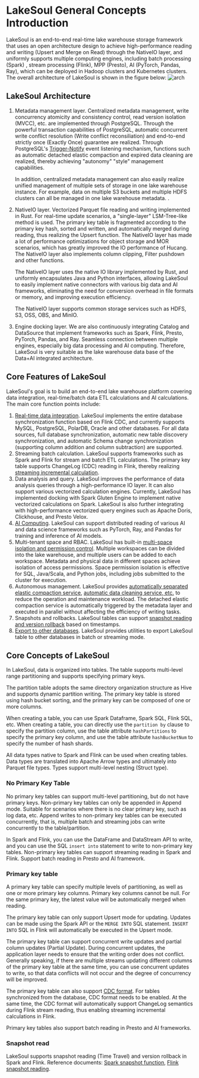 # LakeSoul General Concepts Introduction

LakeSoul is an end-to-end real-time lake warehouse storage framework that uses an open architecture design to achieve high-performance reading and writing (Upsert and Merge on Read) through the NativeIO layer, and uniformly supports multiple computing engines, including batch processing (Spark) , stream processing (Flink), MPP (Presto), AI (PyTorch, Pandas, Ray), which can be deployed in Hadoop clusters and Kubernetes clusters. The overall architecture of LakeSoul is shown in the figure below:
![arch](@site/static/img/lakeSoulModel.png)

## LakeSoul Architecture
1. Metadata management layer. Centralized metadata management, write concurrency atomicity and consistency control, read version isolation (MVCC), etc. are implemented through PostgreSQL. Through the powerful transaction capabilities of PostgreSQL, automatic concurrent write conflict resolution (Write conflict reconsiliation) and end-to-end strictly once (Exactly Once) guarantee are realized. Through PostgreSQL's [Trigger-Notify](https://www.postgresql.org/docs/current/sql-notify.html) event listening mechanism, functions such as automatic detached elastic compaction and expired data cleaning are realized, thereby achieving "autonomy" "style" management capabilities.

   In addition, centralized metadata management can also easily realize unified management of multiple sets of storage in one lake warehouse instance. For example, data on multiple S3 buckets and multiple HDFS clusters can all be managed in one lake warehouse metadata. .

2. NativeIO layer. Vectorized Parquet file reading and writing implemented in Rust. For real-time update scenarios, a "single-layer" LSM-Tree-like method is used. The primary key table is fragmented according to the primary key hash, sorted and written, and automatically merged during reading, thus realizing the Upsert function. The NativeIO layer has made a lot of performance optimizations for object storage and MOR scenarios, which has greatly improved the IO performance of Hucang. The NativeIO layer also implements column clipping, Filter pushdown and other functions.

   The NativeIO layer uses the native IO library implemented by Rust, and uniformly encapsulates Java and Python interfaces, allowing LakeSoul to easily implement native connectors with various big data and AI frameworks, eliminating the need for conversion overhead in file formats or memory, and improving execution efficiency.

   The NativeIO layer supports common storage services such as HDFS, S3, OSS, OBS, and MinIO.

3. Engine docking layer. We are also continuously integrating Catalog and DataSource that implement frameworks such as Spark, Flink, Presto, PyTorch, Pandas, and Ray. Seamless connection between multiple engines, especially big data processing and AI computing. Therefore, LakeSoul is very suitable as the lake warehouse data base of the Data+AI integrated architecture.

## Core Features of LakeSoul
LakeSoul's goal is to build an end-to-end lake warehouse platform covering data integration, real-time/batch data ETL calculations and AI calculations. The main core function points include:
1. [Real-time data integration](../03-Usage%20Docs/05-flink-cdc-sync.md). LakeSoul implements the entire database synchronization function based on Flink CDC, and currently supports MySQL, PostgreSQL, PolarDB, Oracle and other databases. For all data sources, full database synchronization, automatic new table discovery synchronization, and automatic Schema change synchronization (supporting column addition and column subtraction) are supported.
2. Streaming batch calculation. LakeSoul supports frameworks such as Spark and Flink for stream and batch ETL calculations. The primary key table supports ChangeLog (CDC) reading in Flink, thereby realizing [streaming incremental calculation](../03-Usage%20Docs/06-flink-lakesoul-connector.md).
3. Data analysis and query. LakeSoul improves the performance of data analysis queries through a high-performance IO layer. It can also support various vectorized calculation engines. Currently, LakeSoul has implemented docking with Spark Gluten Engine to implement native vectorized calculations on Spark. LakeSoul is also further integrating with high-performance vectorized query engines such as Apache Doris, Clickhouse, and Presto Velox.
4. [AI Computing](../03-Usage%20Docs/11-machine-learning-support.md). LakeSoul can support distributed reading of various AI and data science frameworks such as PyTorch, Ray, and Pandas for training and inference of AI models.
5. Multi-tenant space and RBAC. LakeSoul has built-in [multi-space isolation and permission control](../03-Usage%20Docs/12-workspace-and-rbac.md). Multiple workspaces can be divided into the lake warehouse, and multiple users can be added to each workspace. Metadata and physical data in different spaces achieve isolation of access permissions. Space permission isolation is effective for SQL, Java/Scala, and Python jobs, including jobs submitted to the cluster for execution.
6. Autonomous management. LakeSoul provides [automatically separated elastic compaction service](../03-Usage%20Docs/08-auto-compaction-task.md), [automatic data cleaning service, etc.](../03-Usage%20Docs/09-clean-redundant-data.md) to reduce the operation and maintenance workload. The detached elastic compaction service is automatically triggered by the metadata layer and executed in parallel without affecting the efficiency of writing tasks.
7. Snapshots and rollbacks. LakeSoul tables can support [snapshot reading and version rollback](../02-Tutorials/03-snapshot-manage.md) based on timestamps.
8. [Export to other databases](../03-Usage%20Docs/14-export-to-databases.md). LakeSoul provides utilities to export LakeSoul table to other databases in batch or streaming mode.

## Core Concepts of LakeSoul
In LakeSoul, data is organized into tables. The table supports multi-level range partitioning and supports specifying primary keys.

The partition table adopts the same directory organization structure as Hive and supports dynamic partition writing. The primary key table is stored using hash bucket sorting, and the primary key can be composed of one or more columns.

When creating a table, you can use Spark Dataframe, Spark SQL, Flink SQL, etc. When creating a table, you can directly use the `partition by` clause to specify the partition column, use the table attribute `hashPartitions` to specify the primary key column, and use the table attribute `hashBucketNum` to specify the number of hash shards.

All data types native to Spark and Flink can be used when creating tables. Data types are translated into Apache Arrow types and ultimately into Parquet file types. Types support multi-level nesting (Struct type).

### No Primary Key Table
No primary key tables can support multi-level partitioning, but do not have primary keys. Non-primary key tables can only be appended in Append mode. Suitable for scenarios where there is no clear primary key, such as log data, etc. Append writes to non-primary key tables can be executed concurrently, that is, multiple batch and streaming jobs can write concurrently to the table/partition.

In Spark and Flink, you can use the DataFrame and DataStream API to write, and you can use the SQL `insert into` statement to write to non-primary key tables. Non-primary key tables can support streaming reading in Spark and Flink. Support batch reading in Presto and AI framework.

### Primary key table
A primary key table can specify multiple levels of partitioning, as well as one or more primary key columns. Primary key columns cannot be null. For the same primary key, the latest value will be automatically merged when reading.

The primary key table can only support Upsert mode for updating. Updates can be made using the Spark API or the `MERGE INTO` SQL statement. `INSERT INTO` SQL in Flink will automatically be executed in the Upsert mode.

The primary key table can support concurrent write updates and partial column updates (Partial Update). During concurrent updates, the application layer needs to ensure that the writing order does not conflict. Generally speaking, if there are multiple streams updating different columns of the primary key table at the same time, you can use concurrent updates to write, so that data conflicts will not occur and the degree of concurrency will be improved.

The primary key table can also support [CDC format](../03-Usage%20Docs/04-cdc-ingestion-table.mdx). For tables synchronized from the database, CDC format needs to be enabled. At the same time, the CDC format will automatically support ChangeLog semantics during Flink stream reading, thus enabling streaming incremental calculations in Flink.

Primary key tables also support batch reading in Presto and AI frameworks.

### Snapshot read
LakeSoul supports snapshot reading (Time Travel) and version rollback in Spark and Flink. Reference documents: [Spark snapshot function](https://lakesoul-io.github.io/docs/Tutorials/snapshot-manage), [Flink snapshot reading](https://lakesoul-io.github.io/docs/Usage%20Docs/flink-lakesoul-connector#42-snapshot-batch-read).